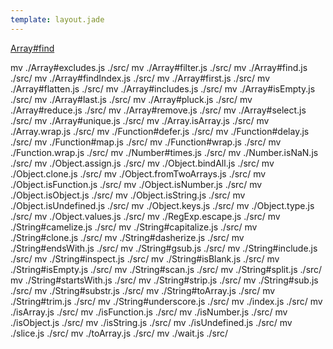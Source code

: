 ```yaml
---
template: layout.jade
---
```





[Array#find](/shouldhave.js/Array-find.html)


mv ./Array#excludes.js ./src/
mv ./Array#filter.js ./src/
mv ./Array#find.js ./src/
mv ./Array#findIndex.js ./src/
mv ./Array#first.js ./src/
mv ./Array#flatten.js ./src/
mv ./Array#includes.js ./src/
mv ./Array#isEmpty.js ./src/
mv ./Array#last.js ./src/
mv ./Array#pluck.js ./src/
mv ./Array#reduce.js ./src/
mv ./Array#remove.js ./src/
mv ./Array#select.js ./src/
mv ./Array#unique.js ./src/
mv ./Array.isArray.js ./src/
mv ./Array.wrap.js ./src/
mv ./Function#defer.js ./src/
mv ./Function#delay.js ./src/
mv ./Function#map.js ./src/
mv ./Function#wrap.js ./src/
mv ./Function.wrap.js ./src/
mv ./Number#times.js ./src/
mv ./Number.isNaN.js ./src/
mv ./Object.assign.js ./src/
mv ./Object.bindAll.js ./src/
mv ./Object.clone.js ./src/
mv ./Object.fromTwoArrays.js ./src/
mv ./Object.isFunction.js ./src/
mv ./Object.isNumber.js ./src/
mv ./Object.isObject.js ./src/
mv ./Object.isString.js ./src/
mv ./Object.isUndefined.js ./src/
mv ./Object.keys.js ./src/
mv ./Object.type.js ./src/
mv ./Object.values.js ./src/
mv ./RegExp.escape.js ./src/
mv ./String#camelize.js ./src/
mv ./String#capitalize.js ./src/
mv ./String#clone.js ./src/
mv ./String#dasherize.js ./src/
mv ./String#endsWith.js ./src/
mv ./String#gsub.js ./src/
mv ./String#include.js ./src/
mv ./String#inspect.js ./src/
mv ./String#isBlank.js ./src/
mv ./String#isEmpty.js ./src/
mv ./String#scan.js ./src/
mv ./String#split.js ./src/
mv ./String#startsWith.js ./src/
mv ./String#strip.js ./src/
mv ./String#sub.js ./src/
mv ./String#substr.js ./src/
mv ./String#toArray.js ./src/
mv ./String#trim.js ./src/
mv ./String#underscore.js ./src/
mv ./index.js ./src/
mv ./isArray.js ./src/
mv ./isFunction.js ./src/
mv ./isNumber.js ./src/
mv ./isObject.js ./src/
mv ./isString.js ./src/
mv ./isUndefined.js ./src/
mv ./slice.js ./src/
mv ./toArray.js ./src/
mv ./wait.js ./src/
